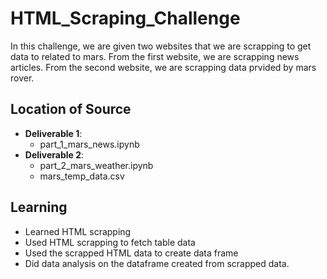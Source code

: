 # HTML_Scraping_Challenge
In this challenge, we are given two websites that we are scrapping to get data to related to mars. From the first website, we are scrapping news articles. From the second website, we are scrapping data prvided by mars rover.

## Location of Source

* **Deliverable 1**:
  * part_1_mars_news.ipynb
* **Deliverable 2**:
  * part_2_mars_weather.ipynb
  * mars_temp_data.csv

## Learning
* Learned HTML scrapping
* Used HTML scrapping to fetch table data
* Used the scrapped HTML data to create data frame
* Did data analysis on the dataframe created from scrapped data.

